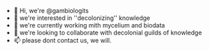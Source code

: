 - 👋 Hi, we're @gambiologits
- 👀 we're interested in ''decolonizing'' knowledge
- 🌱 we're currently working mith mycelium and biodata
- 💞️ we're looking to collaborate with decolonial guilds of knowledge
- 📫 please dont contact us, we will.




<!---
gambiolo/gambiolo is a ✨ special ✨ repository because its `README.md` (this file) appears on your GitHub profile.
You can click the Preview link to take a look at your changes.
--->
